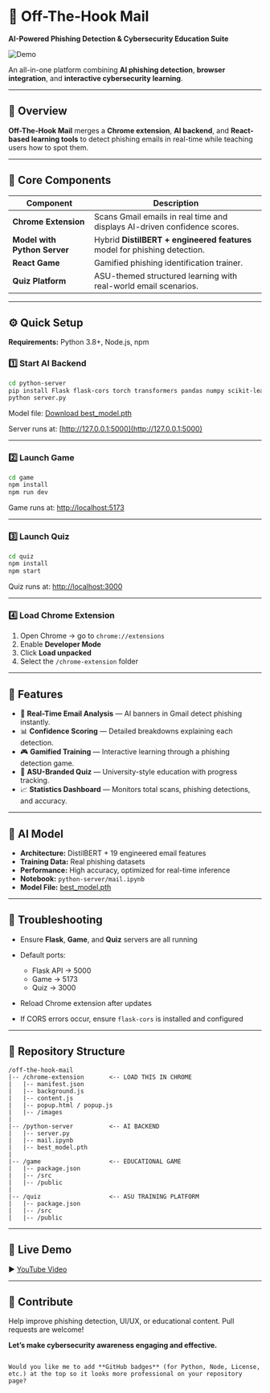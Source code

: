 # 🦈 Off-The-Hook Mail  
**AI-Powered Phishing Detection & Cybersecurity Education Suite**

![Demo](documentation/gif.gif)

An all-in-one platform combining **AI phishing detection**, **browser integration**, and **interactive cybersecurity learning**.

---

## 🚀 Overview  
**Off-The-Hook Mail** merges a **Chrome extension**, **AI backend**, and **React-based learning tools** to detect phishing emails in real-time while teaching users how to spot them.

---

## 🧠 Core Components  
| Component | Description |
|------------|--------------|
| **Chrome Extension** | Scans Gmail emails in real time and displays AI-driven confidence scores. |
| **Model with Python Server** | Hybrid **DistilBERT + engineered features** model for phishing detection. |
| **React Game** | Gamified phishing identification trainer. |
| **Quiz Platform** | ASU-themed structured learning with real-world email scenarios. |

---

## ⚙️ Quick Setup  
**Requirements:** Python 3.8+, Node.js, npm  

### 1️⃣ Start AI Backend  
```bash
cd python-server
pip install Flask flask-cors torch transformers pandas numpy scikit-learn
python server.py
````

Model file: [Download best_model.pth](https://drive.google.com/file/d/16f8wCBMSGe6uNLx_EQmDSm206z-80EPr/view?usp=sharing)

Server runs at: [http://127.0.0.1:5000](http://127.0.0.1:5000)

---

### 2️⃣ Launch Game

```bash
cd game
npm install
npm run dev
```

Game runs at: [http://localhost:5173](http://localhost:5173)

---

### 3️⃣ Launch Quiz

```bash
cd quiz
npm install
npm start
```

Quiz runs at: [http://localhost:3000](http://localhost:3000)

---

### 4️⃣ Load Chrome Extension

1. Open Chrome → go to `chrome://extensions`
2. Enable **Developer Mode**
3. Click **Load unpacked**
4. Select the `/chrome-extension` folder

---

## 🧩 Features

* 📨 **Real-Time Email Analysis** — AI banners in Gmail detect phishing instantly.
* 📊 **Confidence Scoring** — Detailed breakdowns explaining each detection.
* 🎮 **Gamified Training** — Interactive learning through a phishing detection game.
* 🏫 **ASU-Branded Quiz** — University-style education with progress tracking.
* 📈 **Statistics Dashboard** — Monitors total scans, phishing detections, and accuracy.

---

## 🧬 AI Model

* **Architecture:** DistilBERT + 19 engineered email features
* **Training Data:** Real phishing datasets
* **Performance:** High accuracy, optimized for real-time inference
* **Notebook:** `python-server/mail.ipynb`
* **Model File:** [best_model.pth](https://drive.google.com/file/d/16f8wCBMSGe6uNLx_EQmDSm206z-80EPr/view?usp=sharing)

---

## 🧰 Troubleshooting

* Ensure **Flask**, **Game**, and **Quiz** servers are all running
* Default ports:

  * Flask API → 5000
  * Game → 5173
  * Quiz → 3000
* Reload Chrome extension after updates
* If CORS errors occur, ensure `flask-cors` is installed and configured

---

## 🧱 Repository Structure

```
/off-the-hook-mail
|-- /chrome-extension       <-- LOAD THIS IN CHROME
|   |-- manifest.json
|   |-- background.js
|   |-- content.js
|   |-- popup.html / popup.js
|   |-- /images
|
|-- /python-server          <-- AI BACKEND
|   |-- server.py
|   |-- mail.ipynb
|   |-- best_model.pth
|
|-- /game                   <-- EDUCATIONAL GAME
|   |-- package.json
|   |-- /src
|   |-- /public
|
|-- /quiz                   <-- ASU TRAINING PLATFORM
|   |-- package.json
|   |-- /src
|   |-- /public
```

---

## 🎥 Live Demo

▶️ [YouTube Video](https://youtu.be/1NUrwOtQyuA)

---

## 🤝 Contribute

Help improve phishing detection, UI/UX, or educational content.
Pull requests are welcome!

**Let’s make cybersecurity awareness engaging and effective.**

```

Would you like me to add **GitHub badges** (for Python, Node, License, etc.) at the top so it looks more professional on your repository page?
```
